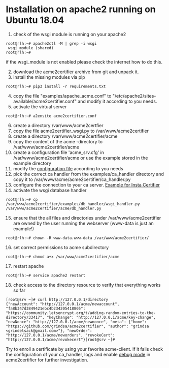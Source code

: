 <!-- markdownlint-disable  MD013 -->
# Installation on apache2 running on Ubuntu 18.04

1. check of the wsgi module is running on your apache2
```
root@rlh:~# apache2ctl -M | grep -i wsgi
 wsgi_module (shared)
root@rlh:~#
```
if the wsgi_module is not enabled please check the internet how to do this.

2. download the acme2certifier archive from git and unpack it.
3. install the missing modules via pip
```
root@rlh:~# pip3 install -r requirements.txt
```
4. copy the file "examples/apache_acme.conf" to "/etc/apache2/sites-available/acme2certifier.conf" and modify it according to you needs.
5. activate the virtual server
```
root@rlh:~# a2ensite acme2certifier.conf
```
6. create a directory /var/www/acme2certfier
7. copy the file acme2certifier_wsgi.py to /var/www/acme2certifier
8. create a directory /var/www/acme2certifier/acme
9. copy the content of the acme -directory to /var/www/acme2certifier/acme
10. create a configuration file 'acme_srv.cfg' in /var/www/acme2certifier/acme or use the example stored in the example directory
11. modify the [configuration file](../docs/acme_srv.md) according to you needs
12. pick the correct ca handler from the examples/ca_handler directory and copy it to /var/www/acme/acme2certifier/ca_handler.py
13. configure the connection to your ca server. [Example for Insta Certifier](../docs/certifier.md)
14. activate the wsgi database handler
```
root@rlh:~# cp /var/www/acme2certifier/examples/db_handler/wsgi_handler.py /var/www/acme2certifier/acme/db_handler.py
```
15. ensure that the all files and directories under /var/www/acme2certifier are owned by the user running the webserver (www-data is just an example!)
```
root@rlh:~# chown -R www-data.www-data /var/www/acme2certifier/
```
16. set correct permissions to acme subdirectory
```
root@rlh:~# chmod a+x /var/www/acme2certifier/acme
```
17. restart apache
```
root@rlh:~# service apache2 restart
```
18. check access to the directory resource to verify that everything works so far
```
[root@srv ~]# curl http://127.0.0.1/directory
{"newAccount": "http://127.0.0.1/acme/newaccount", "fa8b347d3849421ebc4b234205418805": "https://community.letsencrypt.org/t/adding-random-entries-to-the-directory/33417", "keyChange": "http://127.0.0.1/acme/key-change", "newNonce": "http://127.0.0.1/acme/newnonce", "meta": {"home": "https://github.com/grindsa/acme2certifier", "author": "grindsa <grindelsack@gmail.com>"}, "newOrder": "http://127.0.0.1/acme/neworders", "revokeCert": "http://127.0.0.1/acme/revokecert"}[root@srv ~]#
```

Try to enroll a certificate by using your favorite acme-client. If it fails check the configuration of your ca_handler, logs and enable [debug mode](../docs/acme_srv.md) in acme2certifier for further investigation.

